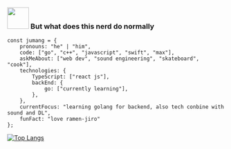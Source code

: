 ### <img src="https://media.giphy.com/media/mGcNjsfWAjY5AEZNw6/giphy.gif" width="50"> But what does this nerd do normally

```
const jumang = {
    pronouns: "he" | "him",
    code: ["go", "c++", "javascript", "swift", "max"],
    askMeAbout: ["web dev", "sound engineering", "skateboard", "cook"],
    technologies: {
        TypeScript: ["react js"],
        backEnd: {
            go: ["currently learning"],
        },
    },
    currentFocus: "learning golang for backend, also tech conbine with sound and DL",
    funFact: "love ramen-jiro"
};
```
[![Top Langs](https://github-readme-stats.vercel.app/api/top-langs/?username=jumang4423&layout=compact&hide=GLSL)](https://github.com/jumang4423)
